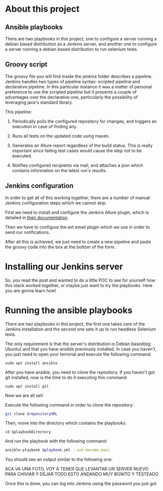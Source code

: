 # About this project

## Ansible playbooks

There are two playbooks in this project; one to configure a server running a debian based distribution as a Jenkins server, and another one to configure a server running a debian based distribution to run selenium tests.

## Groovy script

The groovy file you will find inside the jenkins folder describes a pipeline. Jenkins handles two types of pipeline syntax: scripted pipeline and declarative pipeline. In this particular instance it was a matter of personal preference to use the scripted pipeline but it presents a couple of advantages over the declarative one, particularly the possibility of leveraging java's standard library.

This pipeline:

1. Periodically polls the configured repository for changes, and triggers an execution in case of finding any.

2. Runs all tests on the updated code using maven.

3. Generates an Allure report regardless of the build status. This is really important since failing test cases would cause the step not to be executed.

4. Notifies configured recipients via mail, and attaches a json which contains information on the latest run's results.

## Jenkins configuration

In order to get all of this working together, there are a number of manual Jenkins configuration steps which we cannot skip.

First we need to install and configure the Jenkins Allure plugin, which is detailed in [their documentation](https://docs.qameta.io/allure/#_jenkin).

Then we have to configure the ext email plugin which we use in order to send our notifications.

After all this is achieved, we just need to create a new pipeline and paste the groovy code into the box at the bottom of the form.

# Installing our Jenkins server
So, you read the post and wanted to do a little POC to see for yourself how this stack worked together, or maybe just want to try the playbooks. Here you are gonna learn how!

# Running the ansible playbooks
There are two playbooks in this project, the first one takes care of the Jenkins installation and the second one sets it up to run headless Selenium tests.

The only requirement is that the server's distribution is Debian based(eg: Ubuntu) and that you have ansible previously installed. In case you haven't, you just need to open your terminal and execute the following command:
```
sudo apt install ansible
```

After you have ansible, you need to clone the repository. If you haven't got git installed, now is the time to do it executing this command:

```
sudo apt install git
```
Now we are all set!

Execute the following command in order to clone the repository:
``` sh
git clone $repositoryURL
```

Then, move into the directory which contains the playbooks:
```
cd $playbookDirectory
```

And run the playbook with the following command:
``` sh
ansible-playbook $playbook.yml --ask-become-pass
```

You should see an output similar to the following one:

ACA VA UNA FOTO, VOY A TENER QUE LEVANTAR UN SERVER NUEVO PARA CHIVIAR Y DEJAR TODO ESTO ANDANDO MUY BONITO Y TESTEADO

Once this is done, you can log into Jenkins using the password you just got